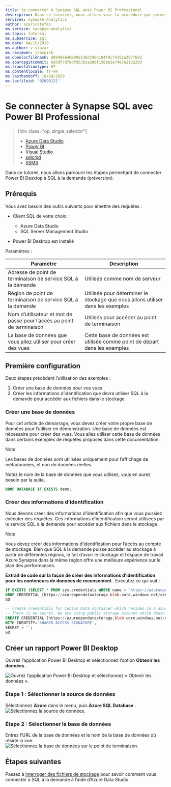 ```yaml
---
title: Se connecter à Synapse SQL avec Power BI Professional
description: Dans ce tutoriel, nous allons voir la procédure qui permet de connecter Power BI Desktop à SQL à la demande (préversion).
services: synapse-analytics
author: azaricstefan
ms.service: synapse-analytics
ms.topic: tutorial
ms.subservice: sql
ms.date: 04/15/2020
ms.author: v-stazar
ms.reviewer: jrasnick
ms.openlocfilehash: d88406646099a136d196a104f9cf4352a367f6d2
ms.sourcegitcommit: 693df7d78dfd5393a28bf1508e3e7487e2132293
ms.translationtype: HT
ms.contentlocale: fr-FR
ms.lasthandoff: 10/28/2020
ms.locfileid: "92899121"
---
```

# <a name="connect-to-synapse-sql-with-power-bi-professional"></a>Se connecter à Synapse SQL avec Power BI Professional

> [!div class="op_single_selector"]
>
> - [Azure Data Studio](get-started-azure-data-studio.md)
> - [Power BI](get-started-power-bi-professional.md)
> - [Visual Studio](../sql-data-warehouse/sql-data-warehouse-query-visual-studio.md?toc=/azure/synapse-analytics/toc.json&bc=/azure/synapse-analytics/breadcrumb/toc.json)
> - [sqlcmd](../sql/get-started-connect-sqlcmd.md)
> - [SSMS](get-started-ssms.md)

Dans ce tutoriel, nous allons parcourir les étapes permettant de connecter Power BI Desktop à SQL à la demande (préversion).

## <a name="prerequisites"></a>Prérequis

Vous avez besoin des outils suivants pour émettre des requêtes :

- Client SQL de votre choix :

  - Azure Data Studio
  - SQL Server Management Studio

- Power BI Desktop est installé

Paramètres :

| Paramètre                                 | Description                                                   |
| ----------------------------------------- | ------------------------------------------------------------- |
| Adresse de point de terminaison de service SQL à la demande    | Utilisée comme nom de serveur                                   |
| Région de point de terminaison de service SQL à la demande     | Utilisée pour déterminer le stockage que nous allons utiliser dans les exemples |
| Nom d’utilisateur et mot de passe pour l’accès au point de terminaison | Utilisés pour accéder au point de terminaison                               |
| La base de données que vous allez utiliser pour créer des vues     | Cette base de données est utilisée comme point de départ dans les exemples       |

## <a name="first-time-setup"></a>Première configuration

Deux étapes précèdent l’utilisation des exemples :

1. Créer une base de données pour vos vues
2. Créer les informations d’identification que devra utiliser SQL à la demande pour accéder aux fichiers dans le stockage

### <a name="create-database"></a>Créer une base de données

Pour cet article de démarrage, vous devez créer votre propre base de données pour l’utiliser en démonstration. Une base de données est nécessaire pour créer des vues. Vous allez utiliser cette base de données dans certains exemples de requêtes proposés dans cette documentation.

> [!NOTE]
> Les bases de données sont utilisées uniquement pour l’affichage de métadonnées, et non de données réelles.
>
> Notez le nom de la base de données que vous utilisez, vous en aurez besoin par la suite.

```sql
DROP DATABASE IF EXISTS demo;
```

### <a name="create-credentials"></a>Créer des informations d’identification

Nous devons créer des informations d’identification afin que vous puissiez exécuter des requêtes. Ces informations d’identification seront utilisées par le service SQL à la demande pour accéder aux fichiers dans le stockage.

> [!NOTE]
> Vous devez créer des informations d’identification pour l’accès au compte de stockage. Bien que SQL à la demande puisse accéder au stockage à partir de différentes régions, le fait d’avoir le stockage et l’espace de travail Azure Synapse dans la même région offre une meilleure expérience sur le plan des performances.

**Extrait de code sur la façon de créer des informations d’identification pour les conteneurs de données de recensement** . Exécutez ce qui suit :

```sql
IF EXISTS (SELECT * FROM sys.credentials WHERE name = 'https://azureopendatastorage.blob.core.windows.net/censusdatacontainer')
DROP CREDENTIAL [https://azureopendatastorage.blob.core.windows.net/censusdatacontainer];
GO

-- Create credentials for Census Data container which resides in a azure open data storage account
-- There is no secret. We are using public storage account which doesn't need secret
CREATE CREDENTIAL [https://azureopendatastorage.blob.core.windows.net/censusdatacontainer]  
WITH IDENTITY='SHARED ACCESS SIGNATURE',  
SECRET = '';
GO
```

## <a name="create-a-power-bi-desktop-report"></a>Créer un rapport Power BI Desktop

Ouvrez l’application Power BI Desktop et sélectionnez l’option **Obtenir les données** .

![Ouvrez l’application Power BI Desktop et sélectionnez « Obtenir les données ».](./media/get-started-power-bi-professional/step-0-open-powerbi.png)

### <a name="step-1---select-data-source"></a>Étape 1 : Sélectionner la source de données

Sélectionnez **Azure** dans le menu, puis **Azure SQL Database** .
![Sélectionnez la source de données.](./media/get-started-power-bi-professional/step-1-select-data-source.png)

### <a name="step-2---select-database"></a>Étape 2 : Sélectionner la base de données

Entrez l’URL de la base de données et le nom de la base de données où réside la vue.
![Sélectionnez la base de données sur le point de terminaison.](./media/get-started-power-bi-professional/step-2-db.png)

## <a name="next-steps"></a>Étapes suivantes

Passez à [Interroger des fichiers de stockage](get-started-azure-data-studio.md) pour savoir comment vous connecter à SQL à la demande à l’aide d’Azure Data Studio.
 
